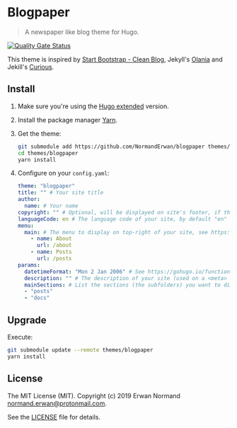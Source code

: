 # Blogpaper

> A newspaper like blog theme for Hugo.

[![Quality Gate Status](https://sonarcloud.io/api/project_badges/measure?project=NormandErwan_blogpaper&metric=alert_status)](https://sonarcloud.io/dashboard?id=NormandErwan_blogpaper)

This theme is inspired by [Start Bootstrap - Clean Blog](https://github.com/BlackrockDigital/startbootstrap-clean-blog),
Jekyll's [Olania](https://olania-jekyll.netlify.com/) and Jekill's [Curious](https://curious-jekyll.netlify.com/).

## Install

1. Make sure you're using the [Hugo extended](https://gohugo.io/getting-started/installing/) version.
2. Install the package manager [Yarn](https://yarnpkg.com/en/docs/install).
3. Get the theme:

    ```bash
    git submodule add https://github.com/NormandErwan/blogpaper themes/blogpaper
    cd themes/blogpaper
    yarn install
    ```

4. Configure on your `config.yaml`:

    ```yaml
    theme: "blogpaper"
    title: "" # Your site title
    author:
      name: # Your name
    copyright: "" # Optional, will be displayed on site's footer, if this line is removed an default copyright will be generated
    languageCode: en # The language code of your site, by default "en"
    menu:
      main: # The menu to display on top-right of your site, see https://gohugo.io/templates/menu-templates/#site-config-menus
        - name: About
          url: /about
        - name: Posts
          url: /posts
    params:
      datetimeFormat: "Mon 2 Jan 2006" # See https://gohugo.io/functions/format for examples
      description: "" # The description of your site (used on a <meta> tag)
      mainSections: # List the sections (the subfolders) you want to display on the homepage
      - "posts"
      - "docs"
    ```

## Upgrade

Execute:

```bash
git submodule update --remote themes/blogpaper
yarn install
```

## License

The MIT License (MIT). Copyright (c) 2019 Erwan Normand <normand.erwan@protonmail.com>.

See the [LICENSE](LICENSE) file for details.

